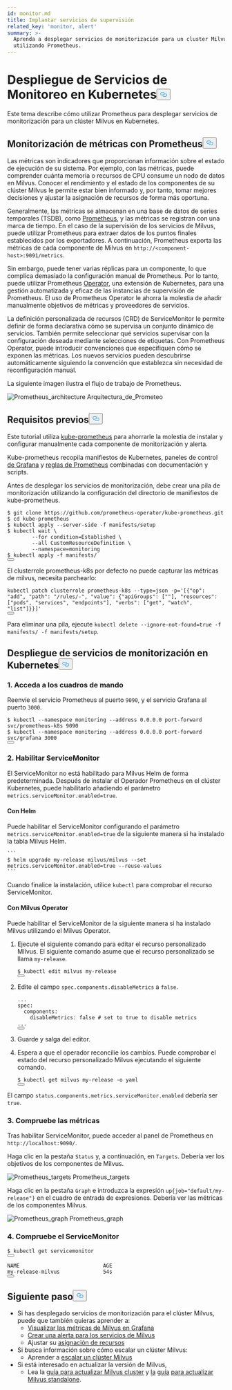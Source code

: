 ```yaml
---
id: monitor.md
title: Implantar servicios de supervisión
related_key: 'monitor, alert'
summary: >-
  Aprenda a desplegar servicios de monitorización para un cluster Milvus
  utilizando Prometheus.
---
```

<h1 id="Deploying-Monitoring-Services-on-Kubernetes" class="common-anchor-header">Despliegue de Servicios de Monitoreo en Kubernetes<button data-href="#Deploying-Monitoring-Services-on-Kubernetes" class="anchor-icon" translate="no">
      <svg translate="no"
        aria-hidden="true"
        focusable="false"
        height="20"
        version="1.1"
        viewBox="0 0 16 16"
        width="16"
      >
        <path
          fill="#0092E4"
          fill-rule="evenodd"
          d="M4 9h1v1H4c-1.5 0-3-1.69-3-3.5S2.55 3 4 3h4c1.45 0 3 1.69 3 3.5 0 1.41-.91 2.72-2 3.25V8.59c.58-.45 1-1.27 1-2.09C10 5.22 8.98 4 8 4H4c-.98 0-2 1.22-2 2.5S3 9 4 9zm9-3h-1v1h1c1 0 2 1.22 2 2.5S13.98 12 13 12H9c-.98 0-2-1.22-2-2.5 0-.83.42-1.64 1-2.09V6.25c-1.09.53-2 1.84-2 3.25C6 11.31 7.55 13 9 13h4c1.45 0 3-1.69 3-3.5S14.5 6 13 6z"
        ></path>
      </svg>
    </button></h1><p>Este tema describe cómo utilizar Prometheus para desplegar servicios de monitorización para un clúster Milvus en Kubernetes.</p>
<h2 id="Monitor-metrics-with-Prometheus" class="common-anchor-header">Monitorización de métricas con Prometheus<button data-href="#Monitor-metrics-with-Prometheus" class="anchor-icon" translate="no">
      <svg translate="no"
        aria-hidden="true"
        focusable="false"
        height="20"
        version="1.1"
        viewBox="0 0 16 16"
        width="16"
      >
        <path
          fill="#0092E4"
          fill-rule="evenodd"
          d="M4 9h1v1H4c-1.5 0-3-1.69-3-3.5S2.55 3 4 3h4c1.45 0 3 1.69 3 3.5 0 1.41-.91 2.72-2 3.25V8.59c.58-.45 1-1.27 1-2.09C10 5.22 8.98 4 8 4H4c-.98 0-2 1.22-2 2.5S3 9 4 9zm9-3h-1v1h1c1 0 2 1.22 2 2.5S13.98 12 13 12H9c-.98 0-2-1.22-2-2.5 0-.83.42-1.64 1-2.09V6.25c-1.09.53-2 1.84-2 3.25C6 11.31 7.55 13 9 13h4c1.45 0 3-1.69 3-3.5S14.5 6 13 6z"
        ></path>
      </svg>
    </button></h2><p>Las métricas son indicadores que proporcionan información sobre el estado de ejecución de su sistema. Por ejemplo, con las métricas, puede comprender cuánta memoria o recursos de CPU consume un nodo de datos en Milvus. Conocer el rendimiento y el estado de los componentes de su clúster Milvus le permite estar bien informado y, por tanto, tomar mejores decisiones y ajustar la asignación de recursos de forma más oportuna.</p>
<p>Generalmente, las métricas se almacenan en una base de datos de series temporales (TSDB), como <a href="https://prometheus.io/">Prometheus</a>, y las métricas se registran con una marca de tiempo. En el caso de la supervisión de los servicios de Milvus, puede utilizar Prometheus para extraer datos de los puntos finales establecidos por los exportadores. A continuación, Prometheus exporta las métricas de cada componente de Milvus en <code translate="no">http://&lt;component-host&gt;:9091/metrics</code>.</p>
<p>Sin embargo, puede tener varias réplicas para un componente, lo que complica demasiado la configuración manual de Prometheus. Por lo tanto, puede utilizar Prometheus <a href="https://github.com/prometheus-operator/prometheus-operator">Operator</a>, una extensión de Kubernetes, para una gestión automatizada y eficaz de las instancias de supervisión de Prometheus. El uso de Prometheus Operator le ahorra la molestia de añadir manualmente objetivos de métricas y proveedores de servicios.</p>
<p>La definición personalizada de recursos (CRD) de ServiceMonitor le permite definir de forma declarativa cómo se supervisa un conjunto dinámico de servicios. También permite seleccionar qué servicios supervisar con la configuración deseada mediante selecciones de etiquetas. Con Prometheus Operator, puede introducir convenciones que especifiquen cómo se exponen las métricas. Los nuevos servicios pueden descubrirse automáticamente siguiendo la convención que establezca sin necesidad de reconfiguración manual.</p>
<p>La siguiente imagen ilustra el flujo de trabajo de Prometheus.</p>
<p>
  
   <span class="img-wrapper"> <img translate="no" src="/docs/v2.6.x/assets/prometheus_architecture.png" alt="Prometheus_architecture" class="doc-image" id="prometheus_architecture" />
   </span> <span class="img-wrapper"> <span>Arquitectura_de_Prometeo</span> </span></p>
<h2 id="Prerequisites" class="common-anchor-header">Requisitos previos<button data-href="#Prerequisites" class="anchor-icon" translate="no">
      <svg translate="no"
        aria-hidden="true"
        focusable="false"
        height="20"
        version="1.1"
        viewBox="0 0 16 16"
        width="16"
      >
        <path
          fill="#0092E4"
          fill-rule="evenodd"
          d="M4 9h1v1H4c-1.5 0-3-1.69-3-3.5S2.55 3 4 3h4c1.45 0 3 1.69 3 3.5 0 1.41-.91 2.72-2 3.25V8.59c.58-.45 1-1.27 1-2.09C10 5.22 8.98 4 8 4H4c-.98 0-2 1.22-2 2.5S3 9 4 9zm9-3h-1v1h1c1 0 2 1.22 2 2.5S13.98 12 13 12H9c-.98 0-2-1.22-2-2.5 0-.83.42-1.64 1-2.09V6.25c-1.09.53-2 1.84-2 3.25C6 11.31 7.55 13 9 13h4c1.45 0 3-1.69 3-3.5S14.5 6 13 6z"
        ></path>
      </svg>
    </button></h2><p>Este tutorial utiliza <a href="https://github.com/prometheus-operator/kube-prometheus">kube-prometheus</a> para ahorrarle la molestia de instalar y configurar manualmente cada componente de monitorización y alerta.</p>
<p>Kube-prometheus recopila manifiestos de Kubernetes, paneles de control <a href="http://grafana.com/">de Grafana</a> y <a href="https://prometheus.io/docs/prometheus/latest/configuration/recording_rules/">reglas de Prometheus</a> combinadas con documentación y scripts.</p>
<p>Antes de desplegar los servicios de monitorización, debe crear una pila de monitorización utilizando la configuración del directorio de manifiestos de kube-prometheus.</p>
<pre><code translate="no"><span class="hljs-meta prompt_">$ </span><span class="language-bash">git <span class="hljs-built_in">clone</span> https://github.com/prometheus-operator/kube-prometheus.git</span>
<span class="hljs-meta prompt_">$ </span><span class="language-bash"><span class="hljs-built_in">cd</span> kube-prometheus</span>
<span class="hljs-meta prompt_">$ </span><span class="language-bash">kubectl apply --server-side -f manifests/setup</span>
<span class="hljs-meta prompt_">$ </span><span class="language-bash">kubectl <span class="hljs-built_in">wait</span> \
        --<span class="hljs-keyword">for</span> condition=Established \
        --all CustomResourceDefinition \
        --namespace=monitoring</span>
<span class="hljs-meta prompt_">$ </span><span class="language-bash">kubectl apply -f manifests/</span>
<button class="copy-code-btn"></button></code></pre>
<div class="alert note">
El clusterrole prometheus-k8s por defecto no puede capturar las métricas de milvus, necesita parchearlo:</div>
<pre><code translate="no" class="language-bash">kubectl patch clusterrole prometheus-k8s --<span class="hljs-built_in">type</span>=json -p=<span class="hljs-string">&#x27;[{&quot;op&quot;: &quot;add&quot;, &quot;path&quot;: &quot;/rules/-&quot;, &quot;value&quot;: {&quot;apiGroups&quot;: [&quot;&quot;], &quot;resources&quot;: [&quot;pods&quot;, &quot;services&quot;, &quot;endpoints&quot;], &quot;verbs&quot;: [&quot;get&quot;, &quot;watch&quot;, &quot;list&quot;]}}]&#x27;</span>
<button class="copy-code-btn"></button></code></pre>
<p>Para eliminar una pila, ejecute <code translate="no">kubectl delete --ignore-not-found=true -f manifests/ -f manifests/setup</code>.</p>
<h2 id="Deploy-monitoring-services-on-Kubernetes" class="common-anchor-header">Despliegue de servicios de monitorización en Kubernetes<button data-href="#Deploy-monitoring-services-on-Kubernetes" class="anchor-icon" translate="no">
      <svg translate="no"
        aria-hidden="true"
        focusable="false"
        height="20"
        version="1.1"
        viewBox="0 0 16 16"
        width="16"
      >
        <path
          fill="#0092E4"
          fill-rule="evenodd"
          d="M4 9h1v1H4c-1.5 0-3-1.69-3-3.5S2.55 3 4 3h4c1.45 0 3 1.69 3 3.5 0 1.41-.91 2.72-2 3.25V8.59c.58-.45 1-1.27 1-2.09C10 5.22 8.98 4 8 4H4c-.98 0-2 1.22-2 2.5S3 9 4 9zm9-3h-1v1h1c1 0 2 1.22 2 2.5S13.98 12 13 12H9c-.98 0-2-1.22-2-2.5 0-.83.42-1.64 1-2.09V6.25c-1.09.53-2 1.84-2 3.25C6 11.31 7.55 13 9 13h4c1.45 0 3-1.69 3-3.5S14.5 6 13 6z"
        ></path>
      </svg>
    </button></h2><h3 id="1-Access-the-dashboards" class="common-anchor-header">1. Acceda a los cuadros de mando</h3><p>Reenvíe el servicio Prometheus al puerto <code translate="no">9090</code>, y el servicio Grafana al puerto <code translate="no">3000</code>.</p>
<pre><code translate="no"><span class="hljs-meta prompt_">$ </span><span class="language-bash">kubectl --namespace monitoring --address 0.0.0.0 port-forward svc/prometheus-k8s 9090</span>
<span class="hljs-meta prompt_">$ </span><span class="language-bash">kubectl --namespace monitoring --address 0.0.0.0 port-forward svc/grafana 3000</span>
<button class="copy-code-btn"></button></code></pre>
<h3 id="2-Enable-ServiceMonitor" class="common-anchor-header">2. Habilitar ServiceMonitor</h3><p>El ServiceMonitor no está habilitado para Milvus Helm de forma predeterminada. Después de instalar el Operador Prometheus en el clúster Kubernetes, puede habilitarlo añadiendo el parámetro <code translate="no">metrics.serviceMonitor.enabled=true</code>.</p>
<h4 id="With-Helm" class="common-anchor-header">Con Helm</h4><p>Puede habilitar el ServiceMonitor configurando el parámetro <code translate="no">metrics.serviceMonitor.enabled=true</code> de la siguiente manera si ha instalado la tabla Milvus Helm.</p>
<pre><code translate="no">```
$ helm upgrade my-release milvus/milvus --set metrics.serviceMonitor.enabled=true --reuse-values
```
</code></pre>
<p>Cuando finalice la instalación, utilice <code translate="no">kubectl</code> para comprobar el recurso ServiceMonitor.</p>
<h4 id="With-Milvus-Operator" class="common-anchor-header">Con Milvus Operator</h4><p>Puede habilitar el ServiceMonitor de la siguiente manera si ha instalado Milvus utilizando el Milvus Operator.</p>
<ol>
<li><p>Ejecute el siguiente comando para editar el recurso personalizado MIlvus. El siguiente comando asume que el recurso personalizado se llama <code translate="no">my-release</code>.</p>
<pre><code translate="no"><span class="hljs-variable">$ </span>kubectl edit milvus my-release
<button class="copy-code-btn"></button></code></pre></li>
<li><p>Edite el campo <code translate="no">spec.components.disableMetrics</code> a <code translate="no">false</code>.</p>
<pre><code translate="no" class="language-yaml"><span class="hljs-string">...</span>
<span class="hljs-attr">spec:</span>
  <span class="hljs-attr">components:</span>
    <span class="hljs-attr">disableMetrics:</span> <span class="hljs-literal">false</span> <span class="hljs-comment"># set to true to disable metrics</span>
<span class="hljs-string">...</span>
<button class="copy-code-btn"></button></code></pre></li>
<li><p>Guarde y salga del editor.</p></li>
<li><p>Espera a que el operador reconcilie los cambios. Puede comprobar el estado del recurso personalizado Milvus ejecutando el siguiente comando.</p>
<pre><code translate="no">$ kubectl <span class="hljs-keyword">get</span> milvus my<span class="hljs-operator">-</span><span class="hljs-keyword">release</span> <span class="hljs-operator">-</span>o yaml
<button class="copy-code-btn"></button></code></pre></li>
</ol>
<p>El campo <code translate="no">status.components.metrics.serviceMonitor.enabled</code> debería ser <code translate="no">true</code>.</p>
<h3 id="3-Check-the-metrics" class="common-anchor-header">3. Compruebe las métricas</h3><p>Tras habilitar ServiceMonitor, puede acceder al panel de Prometheus en <code translate="no">http://localhost:9090/</code>.</p>
<p>Haga clic en la pestaña <code translate="no">Status</code> y, a continuación, en <code translate="no">Targets</code>. Debería ver los objetivos de los componentes de Milvus.</p>
<p>
  
   <span class="img-wrapper"> <img translate="no" src="/docs/v2.6.x/assets/prometheus_targets.png" alt="Prometheus_targets" class="doc-image" id="prometheus_targets" />
   </span> <span class="img-wrapper"> <span>Prometheus_targets</span> </span></p>
<p>Haga clic en la pestaña <code translate="no">Graph</code> e introduzca la expresión <code translate="no">up{job=&quot;default/my-release&quot;}</code> en el cuadro de entrada de expresiones. Debería ver las métricas de los componentes Milvus.</p>
<p>
  
   <span class="img-wrapper"> <img translate="no" src="/docs/v2.6.x/assets/prometheus_graph.png" alt="Prometheus_graph" class="doc-image" id="prometheus_graph" />
   </span> <span class="img-wrapper"> <span>Prometheus_graph</span> </span></p>
<h3 id="4-Check-the-ServiceMonitor" class="common-anchor-header">4. Compruebe el ServiceMonitor</h3><pre><code translate="no">$ kubectl <span class="hljs-keyword">get</span> servicemonitor
<button class="copy-code-btn"></button></code></pre>
<pre><code translate="no">NAME                           AGE
<span class="hljs-keyword">my</span>-release-milvus              54s
<button class="copy-code-btn"></button></code></pre>
<h2 id="Whats-next" class="common-anchor-header">Siguiente paso<button data-href="#Whats-next" class="anchor-icon" translate="no">
      <svg translate="no"
        aria-hidden="true"
        focusable="false"
        height="20"
        version="1.1"
        viewBox="0 0 16 16"
        width="16"
      >
        <path
          fill="#0092E4"
          fill-rule="evenodd"
          d="M4 9h1v1H4c-1.5 0-3-1.69-3-3.5S2.55 3 4 3h4c1.45 0 3 1.69 3 3.5 0 1.41-.91 2.72-2 3.25V8.59c.58-.45 1-1.27 1-2.09C10 5.22 8.98 4 8 4H4c-.98 0-2 1.22-2 2.5S3 9 4 9zm9-3h-1v1h1c1 0 2 1.22 2 2.5S13.98 12 13 12H9c-.98 0-2-1.22-2-2.5 0-.83.42-1.64 1-2.09V6.25c-1.09.53-2 1.84-2 3.25C6 11.31 7.55 13 9 13h4c1.45 0 3-1.69 3-3.5S14.5 6 13 6z"
        ></path>
      </svg>
    </button></h2><ul>
<li>Si has desplegado servicios de monitorización para el clúster Milvus, puede que también quieras aprender a:<ul>
<li><a href="/docs/es/visualize.md">Visualizar las métricas de Milvus en Grafana</a></li>
<li><a href="/docs/es/alert.md">Crear una alerta para los servicios de Milvus</a></li>
<li>Ajustar su <a href="/docs/es/allocate.md">asignación de recursos</a></li>
</ul></li>
<li>Si busca información sobre cómo escalar un clúster Milvus:<ul>
<li>Aprender a <a href="/docs/es/scaleout.md">escalar un clúster Milvus</a></li>
</ul></li>
<li>Si está interesado en actualizar la versión de Milvus,<ul>
<li>Lea la <a href="/docs/es/upgrade_milvus_cluster-operator.md">guía para actualizar Milvus cluster</a> y <a href="/docs/es/upgrade_milvus_standalone-operator.md">la</a> <a href="/docs/es/upgrade_milvus_cluster-operator.md">guía</a> <a href="/docs/es/upgrade_milvus_standalone-operator.md">para actualizar Milvus standalone</a>.</li>
</ul></li>
</ul>
